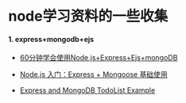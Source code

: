 # node学习资料的一些收集

#### 1. express+mongodb+ejs

- [60分钟学会使用Node.js+Express+Ejs+mongoDB](https://github.com/liyuechun/nodetest1)
    
- [Node.js 入门：Express + Mongoose 基础使用](https://github.com/lin-xin/blog/issues/21)
- [Express and MongoDB TodoList Example](http://www.jianshu.com/p/d3861e2a4d53)





